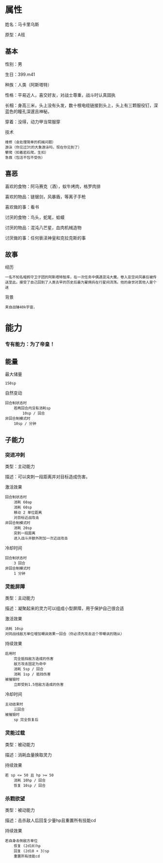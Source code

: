 # 属性

姓名：马卡里乌斯

原型：A班

## 基本

性别：男

生日：399.m41

种族：人类（阿斯塔特）

性格：平易近人，喜交好友，对战士尊重，战斗时认真固执

长相：身高三米，头上没有头发，数十根电缆链接到头上，头上有三颗服役钉，深蓝色的瞳孔深邃且神秘。

穿着：没得，动力甲当常服穿

技术

```
维修（会处理简单的机械问题）
游泳（你见过3t的大象游泳吗，现在你见到了）
攀爬（扣着岩石爬，生扣）
急救（包活不包不受伤）
```

## 喜恶

喜欢的食物：阿马赛克（酒），蚁牛烤肉，格罗肉排

喜欢的物品：链锯剑，风暴盾，等离子手枪

喜欢做的事：看书

讨厌的食物：鸟头，蛇尾，蛤蟆

讨厌的物品：混沌八芒星，血肉机械造物

讨厌做的事：任何亵渎神皇和克拉克斯的事

## 故事

经历
```
一名不知名暗鸦守卫子团的阿斯塔特智库，在一次任务中偶遇混沌大魔，卷入亚空间风暴后被传送至此。接受了自己回到了人类古早的历史后最为雇佣兵在行星间流荡。他的身世对其他人是个迷
```

背景

```
来自战锤40k宇宙，
```

# 能力

### 专有能力：为了帝皇！

## 能量

最大储量

```
150sp
```

自然变动

```
回合制状态时
	若两回合内没有消耗sp
		10sp / 回合
非回合制模式时
	10sp / 分钟
```

## 子能力

### 突进冲刺

类型：主动能力

描述：可以突刺一段距离并对目标造成伤害。

激活效果

```
回合制状态时
	消耗 60ap
	消耗 60sp
	移动 2 单位距离
	对目标近战攻击
非回合制模式时
	消耗 20sp
	突刺一段距离
	进入战斗并额外附加一次近战攻击
```

冷却时间

```
回合制状态时
	3 回合
非回合制模式时
	1 分钟
```

### 灵能屏障

类型：主动能力

描述：凝聚起来的灵力可以组成小型屏障，用于保护自己很合适

激活效果

```
消耗 10sp
对同战线敌方单位增加嘲讽效果一回合（你必须先攻击这个带嘲讽的随从）
```

持续效果

```
启用时
	完全抵挡敌方造成的伤害
	敌方攻击固定为命中
	消耗 5sp / 回合
	消耗 1sp / 抵挡伤害
被摧毁时
	立即受到1.5倍敌方造成的伤害
```

冷却时间

```
主动结束时
	三回合
被摧毁时
	sp 完全恢复后
```

### 灵能过载

类型：被动能力
			
描述：消耗血量换取灵力

持续效果

```
若 sp <= 50 且 hp >= 50
	消耗 10hp / 回合
	恢复 10sp / 回合
```

### 杀戮欲望

类型：被动能力
			
描述：击杀敌人后回复少量hp且重置所有技能cd

持续效果

```
若自身击倒敌方单位
	恢复 (2d10)hp
	回复 (2d10 + 3)sp
	重置所有技能cd
```
